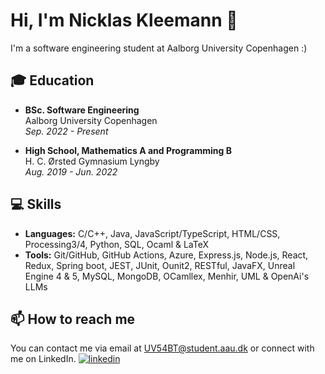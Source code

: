 # Hi, I'm Nicklas Kleemann 👋

I'm a software engineering student at Aalborg University Copenhagen :)

## 🎓 Education

- **BSc. Software Engineering**  
  Aalborg University Copenhagen  
  *Sep. 2022 - Present*
  
- **High School, Mathematics A and Programming B**  
  H. C. Ørsted Gymnasium Lyngby  
  *Aug. 2019 - Jun. 2022*

## 💻 Skills

- **Languages:** C/C++, Java, JavaScript/TypeScript, HTML/CSS, Processing3/4, Python, SQL, Ocaml & LaTeX
- **Tools:** Git/GitHub, GitHub Actions, Azure, Express.js, Node.js, React, Redux, Spring boot, JEST, JUnit, Ounit2, RESTful, JavaFX, Unreal Engine 4 & 5, MySQL, MongoDB, OCamllex, Menhir, UML & OpenAi's LLMs

## 📫 How to reach me

You can contact me via email at UV54BT@student.aau.dk or connect with me on LinkedIn.
[![linkedin](https://img.shields.io/badge/linkedin-0A66C2?style=for-the-badge&logo=linkedin&logoColor=white)](https://www.linkedin.com/in/nicklasvistoftkleemann/)

